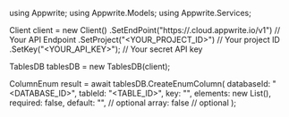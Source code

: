 using Appwrite;
using Appwrite.Models;
using Appwrite.Services;

Client client = new Client()
    .SetEndPoint("https://<REGION>.cloud.appwrite.io/v1") // Your API Endpoint
    .SetProject("<YOUR_PROJECT_ID>") // Your project ID
    .SetKey("<YOUR_API_KEY>"); // Your secret API key

TablesDB tablesDB = new TablesDB(client);

ColumnEnum result = await tablesDB.CreateEnumColumn(
    databaseId: "<DATABASE_ID>",
    tableId: "<TABLE_ID>",
    key: "",
    elements: new List<string>(),
    required: false,
    default: "<DEFAULT>", // optional
    array: false // optional
);